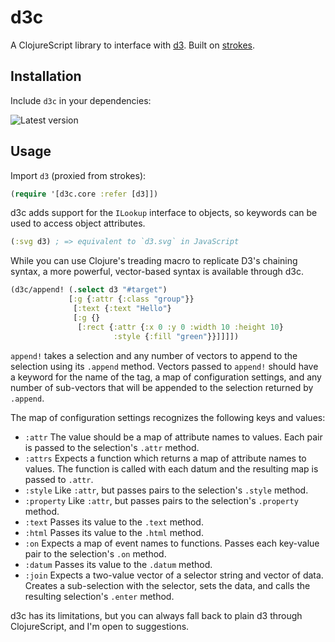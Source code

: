 # d3c

A ClojureScript library to interface with [d3](http://d3js.org/). Built on [strokes](https://github.com/dribnet/strokes).

## Installation

Include `d3c` in your dependencies:

![Latest version](https://clojars.org/d3c/latest-version.svg)

## Usage

Import `d3` (proxied from strokes):

```clojure
(require '[d3c.core :refer [d3]])
```

d3c adds support for the `ILookup` interface to objects, so keywords can be used to access object attributes.

```clojure
(:svg d3) ; => equivalent to `d3.svg` in JavaScript
```

While you can use Clojure's treading macro to replicate D3's chaining syntax, a more powerful, vector-based syntax is available through d3c.

```clojure
(d3c/append! (.select d3 "#target")
             [:g {:attr {:class "group"}}
              [:text {:text "Hello"}
              [:g {}
               [:rect {:attr {:x 0 :y 0 :width 10 :height 10}
                       :style {:fill "green"}}]]]])
```

`append!` takes a selection and any number of vectors to append to the selection using its `.append` method. Vectors passed to `append!` should have a keyword for the name of the tag, a map of configuration settings, and any number of sub-vectors that will be appended to the selection returned by `.append`.

The map of configuration settings recognizes the following keys and values:

- `:attr` The value should be a map of attribute names to values. Each pair is passed to the selection's `.attr` method.
- `:attrs` Expects a function which returns a map of attribute names to values. The function is called with each datum and the resulting map is passed to `.attr`.
- `:style` Like `:attr`, but passes pairs to the selection's `.style` method.
- `:property` Like `:attr`, but passes pairs to the selection's `.property` method.
- `:text` Passes its value to the `.text` method.
- `:html` Passes its value to the `.html` method.
- `:on` Expects a map of event names to functions. Passes each key-value pair to the selection's `.on` method.
- `:datum` Passes its value to the `.datum` method.
- `:join` Expects a two-value vector of a selector string and vector of data. Creates a sub-selection with the selector, sets the data, and calls the resulting selection's `.enter` method.

d3c has its limitations, but you can always fall back to plain d3 through ClojureScript, and I'm open to suggestions.
